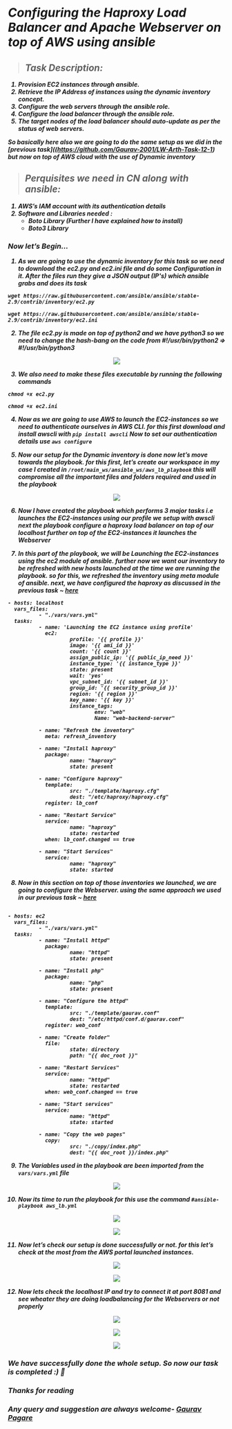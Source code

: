 <b><i>
# ***Configuring the Haproxy Load Balancer and Apache Webserver on top of AWS using ansible***

>## ***Task Description:***
1. Provision EC2 instances through ansible.
2. Retrieve the IP Address of instances using the dynamic inventory concept.
3. Configure the web servers through the ansible role.
4. Configure the load balancer through the ansible role.
5. The target nodes of the load balancer should auto-update as per the status of web servers.

***So basically here also we are going to do the same setup as we did in the [previous task]((https://github.com/Gaurav-2001/LW-Arth-Task-12-1) but now on top of AWS cloud with the use of Dynamic inventory***

>## ***Perquisites we need in CN along with ansible:***
1. AWS’s IAM account with its authentication details
2. Software and Libraries needed :
   * Boto Library (Further I have explained how to install)
   * Boto3 Library


### Now let’s Begin...

1. As we are going to use the dynamic inventory for this task so we need to download the ec2.py and ec2.ini file and do some Configuration in it. After the files run they give a JSON output (IP's) which ansible grabs and does its task

```
wget https://raw.githubusercontent.com/ansible/ansible/stable-2.9/contrib/inventory/ec2.py

wget https://raw.githubusercontent.com/ansible/ansible/stable-2.9/contrib/inventory/ec2.ini
```

2. The file ec2.py is made on top of python2 and we have python3 so we need to change the hash-bang on the code from #!/usr/bin/python2 ⇒ #!/usr/bin/python3

<p align="center">
<img src="./pictures/9.jpg" />
</p>

3. We also need to make these files executable by running the following commands

```
chmod +x ec2.py

chmod +x ec2.ini
```

4. Now as we are going to use AWS to launch the EC2-instances so we need to authenticate ourselves in AWS CLI. for this first download and install awscli with `pip install awscli` Now to set our authentication details use `aws configure`

5. Now our setup for the Dynamic inventory is done now let’s move towards the playbook. for this first, let’s create our workspace in my case I created in `/root/main_ws/ansible_ws/aws_lb_playbook` this will compromise all the important files and folders required and used in the playbook

<p align="center">
<img src="./pictures/10.jpg" />
</p>

6. Now I have created the playbook which performs 3 major tasks i.e launches the EC2-instances using our profile we setup with awscli next the playbook configure a haproxy load balancer on top of our localhost further on top of the EC2-instances it launches the Webserver

7. In this part of the playbook, we will be Launching the EC2-instances using the ec2 module of ansible. further now we want our inventory to be refreshed with new hosts launched at the time we are running the playbook. so for this, we refreshed the inventory using meta module of ansible. next, we have configured the haproxy as discussed in the previous task ~ [here](https://github.com/Gaurav-2001/LW-Arth-Task-12-1)

```
- hosts: localhost
  vars_files:
          - "./vars/vars.yml"
  tasks:
          - name: 'Launching the EC2 instance using profile'
            ec2:
                    profile: '{{ profile }}'
                    image: '{{ ami_id }}'
                    count: '{{ count }}'
                    assign_public_ip: '{{ public_ip_need }}'
                    instance_type: '{{ instance_type }}'
                    state: present
                    wait: 'yes'
                    vpc_subnet_id: '{{ subnet_id }}'
                    group_id: '{{ security_group_id }}'
                    region: '{{ region }}'
                    key_name: '{{ key }}'
                    instance_tags:
                            env: "web"
                            Name: "web-backend-server"

          - name: "Refresh the inventory"
            meta: refresh_inventory

          - name: "Install haproxy"
            package:
                    name: "haproxy"
                    state: present

          - name: "Configure haproxy"
            template:
                    src: "./template/haproxy.cfg"
                    dest: "/etc/haproxy/haproxy.cfg"
            register: lb_conf

          - name: "Restart Service"
            service:
                    name: "haproxy"
                    state: restarted
            when: lb_conf.changed == true

          - name: "Start Services"
            service:
                    name: "haproxy"
                    state: started
```

8. Now in this section on top of those inventories we launched, we are going to configure the Webserver. using the same approach we used in our previous task ~ [here](https://github.com/Gaurav-2001/LW-Arth-Task-12-1)

```

- hosts: ec2
  vars_files:
          - "./vars/vars.yml"
  tasks:
          - name: "Install httpd"
            package:
                    name: "httpd"
                    state: present

          - name: "Install php"
            package:
                    name: "php"
                    state: present

          - name: "Configure the httpd"
            template:
                    src: "./template/gaurav.conf"
                    dest: "/etc/httpd/conf.d/gaurav.conf"
            register: web_conf

          - name: "Create folder"
            file:
                    state: directory
                    path: "{{ doc_root }}"

          - name: "Restart Services"
            service:
                    name: "httpd"
                    state: restarted
            when: web_conf.changed == true

          - name: "Start services"
            service:
                    name: "httpd"
                    state: started

          - name: "Copy the web pages"
            copy:
                    src: "./copy/index.php"
                    dest: "{{ doc_root }}/index.php"
```

9. The Variables used in the playbook are been imported from the `vars/vars.yml` file

<p align="center">
<img src="./pictures/11.jpg" />
</p>

10. Now its time to run the playbook for this use the command `#ansible-playbook aws_lb.yml`

<p align="center">
<img src="./pictures/1.jpg" />
</p>

<p align="center">
<img src="./pictures/2.jpg" />
</p>

11. Now let’s check our setup is done successfully or not. for this let’s check at the most from the AWS portal launched instances.

<p align="center">
<img src="./pictures/6.jpg" />
</p>

<p align="center">
<img src="./pictures/7.jpg" />
</p>

12. Now lets check the localhost IP and try to connect it at port 8081 and see wheater they are doing loadbalancing for the Webservers or not properly

<p align="center">
<img src="./pictures/3.jpg" />
</p>

<p align="center">
<img src="./pictures/4.jpg" />
</p>

<p align="center">
<img src="./pictures/5.jpg" />
</p>

### ***We have successfully done the whole setup. So now our task is completed :) 🙌***

### ***Thanks for reading***
### ***Any query and suggestion are always welcome- [Gaurav Pagare](https://www.linkedin.com/in/gaurav-pagare-8b721a193/)***
